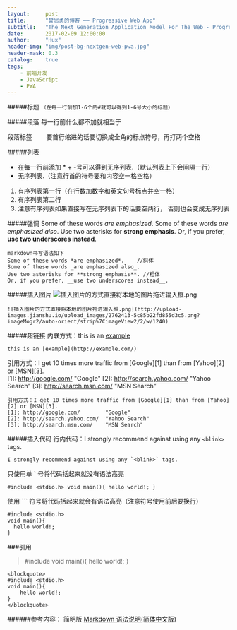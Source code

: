 ```yaml
---
layout:     post
title:      "曾思勇的博客 —— Progressive Web App"
subtitle:   "The Next Generation Application Model For The Web - Progressive Web App"
date:       2017-02-09 12:00:00
author:     "Hux"
header-img: "img/post-bg-nextgen-web-pwa.jpg"
header-mask: 0.3
catalog:    true
tags:
    - 前端开发
    - JavaScript
    - PWA
---
```




#####标题
`（在每一行前加1-6个的#就可以得到1-6号大小的标题）`

#####段落
每一行前什么都不加就相当于<p></p>段落标签
　　要首行缩进的话要切换成全角的标点符号，再打两个空格

#####列表
* 在每一行前添加 * + -号可以得到无序列表.（默认列表上下会间隔一行）
* 无序列表.（注意行首的符号要和内容空一格空格）


1. 有序列表第一行（在行数加数字和英文句号标点并空一格）
2. 有序列表第二行
3. 注意有序列表如果直接写在无序列表下的话要空两行，
否则也会变成无序列表

#####强调
Some of these words *are emphasized*.
Some of these words _are emphasized also_.
Use two asterisks for **strong emphasis**.
Or, if you prefer, __use two underscores instead__.

```
markdown书写语法如下
Some of these words *are emphasized*.    //斜体
Some of these words _are emphasized also_.
Use two asterisks for **strong emphasis**. //粗体
Or, if you prefer, __use two underscores instead__.
```
#####插入图片
![插入图片的方式直接将本地的图片拖进输入框.png](http://upload-images.jianshu.io/upload_images/2762413-5c85b22fd855d3c5.png?imageMogr2/auto-orient/strip%7CimageView2/2/w/1240)
```
![插入图片的方式直接将本地的图片拖进输入框.png](http://upload-images.jianshu.io/upload_images/2762413-5c85b22fd855d3c5.png?imageMogr2/auto-orient/strip%7CimageView2/2/w/1240)
```

#####超链接
内联方式：this is an [example](http://example.com/)
```
this is an [example](http://example.com/)
```

引用方式：I get 10 times more traffic from [Google][1] than from [Yahoo][2] or [MSN][3].  
[1]: http://google.com/        "Google" 
[2]: http://search.yahoo.com/  "Yahoo Search" 
[3]: http://search.msn.com/    "MSN Search"
```
引用方式：I get 10 times more traffic from [Google][1] than from [Yahoo][2] or [MSN][3].  
[1]: http://google.com/        "Google" 
[2]: http://search.yahoo.com/  "Yahoo Search" 
[3]: http://search.msn.com/    "MSN Search"
```

#####插入代码
行内代码：I strongly recommend against using any `<blink>` tags.
```
I strongly recommend against using any `<blink>` tags.
```
只使用单 ` 号将代码括起来就没有语法高亮

`#include <stdio.h>
void main(){
  hello world!;
}`

使用 ``` 符号将代码括起来就会有语法高亮（注意符号使用前后要换行）
```
#include <stdio.h>
void main(){
  hello world!;
}
```
###引用
<blockquote>
#include <stdio.h>
void main(){
hello world!;
}
</blockquote>

```
<blockquote>
#include <stdio.h>
void main(){
    hello world!;
}
</blockquote>
```

######参考内容：
简明版 [Markdown 语法说明(简体中文版)](https://link.zhihu.com/?target=http%3A//wowubuntu.com/markdown/basic.html)
